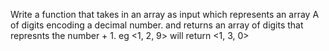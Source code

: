 Write a function that takes in an array as input which represents an array A of digits encoding a decimal number. and returns an array of digits that represnts the number + 1. eg <1, 2, 9> will return <1, 3, 0>
